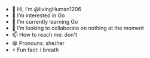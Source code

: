 - 👋 Hi, I’m @livingHuman1206
- 👀 I’m interested in Go
- 🌱 I’m currently learning Go
- 💞️ I’m looking to collaborate on nothing at the moment
- 📫 How to reach me: don't
- 😄 Pronouns: she/her
- ⚡ Fun fact: i breath

<!---
livingHuman1206/livingHuman1206 is a ✨ special ✨ repository because its `README.md` (this file) appears on your GitHub profile.
You can click the Preview link to take a look at your changes.
--->
